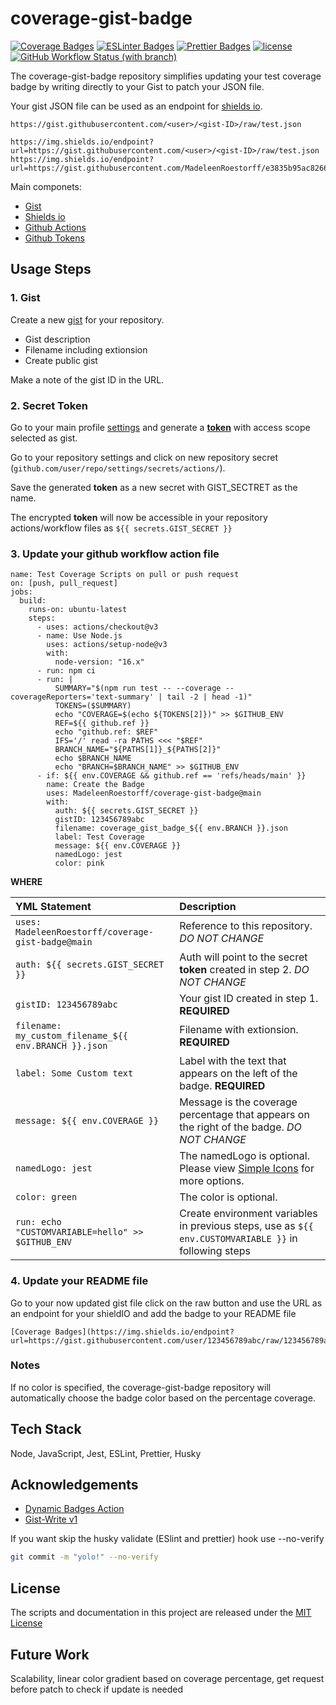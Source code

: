 # coverage-gist-badge

[![Coverage Badges](https://img.shields.io/endpoint?url=https://gist.githubusercontent.com/MadeleenRoestorff/37d283de48f9508f6aed66f51beff8db/raw/029c777fee5280f2e4e9c1b06ebf8dd13aea592b/coverage_gist_badge_heads_main.json)](https://jestjs.io/docs/mock-function-api)
[![ESLinter Badges](https://img.shields.io/badge/Linter-ESlint-4B32C3?logo=ESLint)](https://eslint.org/docs/latest/rules/)
[![Prettier Badges](https://img.shields.io/badge/Formater-Prettier-F7B93E?logo=Prettier)](https://prettier.io/docs/en/precommit.html)
[![license](https://img.shields.io/badge/License-MIT-F0047F.svg)](LICENSE)
[![GitHub Workflow Status (with branch)](https://img.shields.io/github/actions/workflow/status/MadeleenRoestorff/coverage-gist-badge/test-badge.yml)](https://github.com/MadeleenRoestorff/coverage-gist-badge/actions)

The coverage-gist-badge repository simplifies updating your test coverage badge by writing directly to your Gist to patch your JSON file.

Your gist JSON file can be used as an endpoint for [shields io](https://shields.io/endpoint).

```
https://gist.githubusercontent.com/<user>/<gist-ID>/raw/test.json
```

```
https://img.shields.io/endpoint?url=https://gist.githubusercontent.com/<user>/<gist-ID>/raw/test.json
https://img.shields.io/endpoint?url=https://gist.githubusercontent.com/MadeleenRoestorff/e3835b95ac826635d78b5d047b92b16a/raw/coveragebadge1.json
```

Main componets:

- [Gist](gist.github.com)
- [Shields io](https://shields.io/endpoint)
- [Github Actions](https://docs.github.com/en/actions)
- [Github Tokens](https://github.com/settings/tokens)

## Usage Steps

### 1. Gist

Create a new [gist](gist.github.com) for your repository.

- Gist description
- Filename including extionsion
- Create public gist

Make a note of the gist ID in the URL.

### 2. Secret Token

Go to your main profile [settings](https://github.com/settings/apps) and generate a [**token**](https://github.com/settings/tokens) with access scope selected as gist.

Go to your repository settings and click on new repository secret (`github.com/user/repo/settings/secrets/actions/`).

Save the generated **token** as a new secret with GIST_SECTRET as the name.

The encrypted **token** will now be accessible in your repository actions/workflow files as `${{ secrets.GIST_SECRET }}`

### 3. Update your github workflow action file

```YML
name: Test Coverage Scripts on pull or push request
on: [push, pull_request]
jobs:
  build:
    runs-on: ubuntu-latest
    steps:
      - uses: actions/checkout@v3
      - name: Use Node.js
        uses: actions/setup-node@v3
        with:
          node-version: "16.x"
      - run: npm ci
      - run: |
          SUMMARY="$(npm run test -- --coverage --coverageReporters='text-summary' | tail -2 | head -1)"
          TOKENS=($SUMMARY)
          echo "COVERAGE=$(echo ${TOKENS[2]})" >> $GITHUB_ENV
          REF=${{ github.ref }}
          echo "github.ref: $REF"
          IFS='/' read -ra PATHS <<< "$REF"
          BRANCH_NAME="${PATHS[1]}_${PATHS[2]}"
          echo $BRANCH_NAME
          echo "BRANCH=$BRANCH_NAME" >> $GITHUB_ENV
      - if: ${{ env.COVERAGE && github.ref == 'refs/heads/main' }}
        name: Create the Badge
        uses: MadeleenRoestorff/coverage-gist-badge@main
        with:
          auth: ${{ secrets.GIST_SECRET }}
          gistID: 123456789abc
          filename: coverage_gist_badge_${{ env.BRANCH }}.json
          label: Test Coverage
          message: ${{ env.COVERAGE }}
          namedLogo: jest
          color: pink
```

**WHERE**

| YML Statement                                         | Description                                                                                           |
| :---------------------------------------------------- | :---------------------------------------------------------------------------------------------------- |
| `uses: MadeleenRoestorff/coverage-gist-badge@main`    | Reference to this repository. _DO NOT CHANGE_                                                         |
| `auth: ${{ secrets.GIST_SECRET }}`                    | Auth will point to the secret **token** created in step 2. _DO NOT CHANGE_                            |
| `gistID: 123456789abc`                                | Your gist ID created in step 1. **REQUIRED**                                                          |
| `filename: my_custom_filename_${{ env.BRANCH }}.json` | Filename with extionsion. **REQUIRED**                                                                |
| `label: Some Custom text`                             | Label with the text that appears on the left of the badge. **REQUIRED**                               |
| `message: ${{ env.COVERAGE }}`                        | Message is the coverage percentage that appears on the right of the badge. _DO NOT CHANGE_            |
| `namedLogo: jest`                                     | The namedLogo is optional. Please view [Simple Icons](https://simpleicons.org/) for more options.     |
| `color: green`                                        | The color is optional.                                                                                |
| `run: echo "CUSTOMVARIABLE=hello" >> $GITHUB_ENV`     | Create environment variables in previous steps, use as `${{ env.CUSTOMVARIABLE }}` in following steps |

### 4. Update your README file

Go to your now updated gist file click on the raw button and use the URL as an endpoint for your shieldIO
and add the badge to your README file

```
[Coverage Badges](https://img.shields.io/endpoint?url=https://gist.githubusercontent.com/user/123456789abc/raw/123456789abc/my_custom_filename_main.json)

```

### Notes

If no color is specified, the coverage-gist-badge repository will automatically choose the badge color based on the percentage coverage.

## Tech Stack

Node, JavaScript, Jest, ESLint, Prettier, Husky

## Acknowledgements

- [Dynamic Badges Action](https://github.com/Schneegans/dynamic-badges-action)
- [Gist-Write v1](https://github.com/sergeysova/gist-read-action)

If you want skip the husky validate (ESlint and prettier) hook use --no-verify

```bash
git commit -m "yolo!" --no-verify
```

## License

The scripts and documentation in this project are released under the [MIT License](LICENSE)

## Future Work

Scalability,
linear color gradient based on coverage percentage,
get request before patch to check if update is needed
